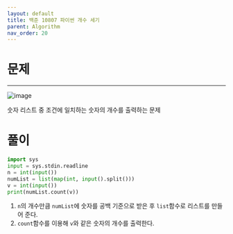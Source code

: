 ```yaml
---
layout: default
title: 백준 10807 파이썬 개수 세기
parent: Algorithm
nav_order: 20
---
```



# 문제

---
![image](https://github.com/cjddn/cjddn.github.io/assets/137849066/7320708b-9348-409a-b49c-e6b746f97367)

숫자 리스트 중 조건에 일치하는 숫자의 개수를 출력하는 문제

# 풀이
```python
import sys
input = sys.stdin.readline
n = int(input())
numList = list(map(int, input().split()))
v = int(input())
print(numList.count(v))
``` 
1. `n`의 개수만큼 `numList`에 숫자를 공백 기준으로 받은 후 `list`함수로 리스트를 만들어 준다.
2. `count`함수를 이용해 `v`와 같은 숫자의 개수를 출력한다.